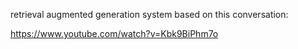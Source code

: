 retrieval augmented generation system based on this conversation:


https://www.youtube.com/watch?v=Kbk9BiPhm7o
